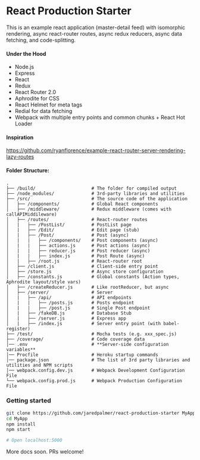 # React Production Starter

This is an example react application (master-detail feed) with isomorphic rendering, async react-router routes, async redux reducers, async data fetching, and code-splitting.

#### Under the Hood
 - Node.js
 - Express
 - React
 - Redux
 - React Router 2.0
 - Aphrodite for CSS
 - React Helmet for meta tags
 - Redial for data fetching
 - Webpack with multiple entry points and common chunks + React Hot Loader

#### Inspiration
https://github.com/ryanflorence/example-react-router-server-rendering-lazy-routes


#### Folder Structure:
```
.
├── /build/                     # The folder for compiled output
├── /node_modules/              # 3rd-party libraries and utilities
├── /src/                       # The source code of the application
│   ├── /components/            # Global React components
│   ├── /middleware/            # Redux middleware (comes with callAPIMiddileware)
│   ├── /routes/                # React-router routes
│   |   ├── /PostList/          # PostList page
│   |   ├── /Edit/              # Edit page (stub)
│   |   ├── /Post/              # Post (async)
│   |   |   ├── /components/    # Post components (async)
│   |   |   ├── actions.js      # Post actions (async)
│   |   |   ├── reducer.js      # Post reducer (async)
│   |   |   ├── index.js        # Post Route (async)
│   |   ├── /root.js            # React-router root
│   ├── /client.js              # Client-side entry point
│   ├── /store.js               # Async store configuration
│   ├── /constants.js           # Global constants (Action types, Aphrodite layout/style vars)
│   ├── /createReducer.js       # Like rootReducer, but async
│   ├── /server/                # Server
│   |   ├── /api/               # API endpoints
│   |   |   ├── /posts.js       # Posts endpoint
│   |   |   ├── /post.js        # Single Post endpoint
│   |   ├── /fakeDB.js          # Database Stub
│   |   ├── /server.js          # Express app
│   |   ├── /index.js           # Server entry point (with babel-register)
├── /test/                      # Mocha tests (e.g. xxx_spec.js)
├── /coverage/                  # Code coverage data
│── .env                        # **Server-side configuration variables**
│── Procfile                    # Heroku startup commands
│── package.json                # The list of 3rd party libraries and utilities and NPM scripts
│── webpack.config.dev.js       # Webpack Development Configuration File
└── webpack.config.prod.js      # Webpack Production Configuration File
```

### Getting started
```bash
git clone https://github.com/jaredpalmer/react-production-starter MyApp
cd MyApp
npm install
npm start

# Open localhost:5000
```

More docs soon. PRs welcome!

